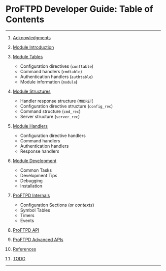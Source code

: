 # ProFTPD Developer Guide: Table of Contents

---

1. [Acknowledgments](acknowledgments.md)
1. [Module Introduction](introduction.md)
1. [Module Tables](tables/README.md)

   * Configuration directives (`conftable`)
   * Command handlers (`cmdtable`)
   * Authentication handlers (`authtable`)
   * Module information (`module`)

1. [Module Structures](structures.md)

   * Handler response structure (`MODRET`)
   * Configuration directive structure (`config_rec`)
   * Command structure (`cmd_rec`)
   * Server structure (`server_rec`)

1. [Module Handlers](handlers/README.md)

   * Configuration directive handlers
   * Command handlers
   * Authentication handlers
   * Response handlers

1. [Module Development](devel/README.md)

   * Common Tasks
   * Development Tips
   * Debugging
   * Installation

1. [ProFTPD Internals](internals/README.md)

   * Configuration Sections (or _contexts_)
   * Symbol Tables
   * Timers
   * Events

1. [ProFTPD API](api/README.md)
1. [ProFTPD Advanced APIs](advanced/README.md)
1. [References](references.md)
1. [TODO](todo.md)

---
